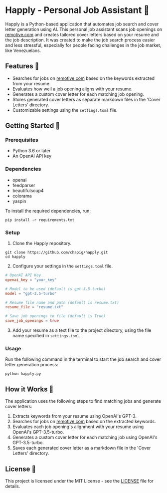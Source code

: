 # Happly - Personal Job Assistant 🤖

Happly is a Python-based application that automates job search and cover letter generation using AI. This personal job assistant scans job openings on [remotive.com](https://remotive.com/) and creates tailored cover letters based on your resume and the job description. It was created to make the job search process easier and less stressful, especially for people facing challenges in the job market, like Venezuelans.

## Features 🌟

- Searches for jobs on [remotive.com](https://remotive.com/) based on the keywords extracted from your resume.
- Evaluates how well a job opening aligns with your resume.
- Generates a custom cover letter for each matching job opening.
- Stores generated cover letters as separate markdown files in the 'Cover Letters' directory.
- Customizable settings using the `settings.toml` file.

## Getting Started 🚀

### Prerequisites

- Python 3.6 or later
- An OpenAI API key

### Dependencies

- openai
- feedparser
- beautifulsoup4
- colorama
- yaspin

To install the required dependencies, run:

```
pip install -r requirements.txt
```

### Setup

1. Clone the Happly repository.

```
git clone https://github.com/chapig/happly.git
cd happly
```

2. Configure your settings in the `settings.toml` file.

```toml
# OpenAI API Key
openai_key = "your_key"

# Model to be used (default is gpt-3.5-turbo)
model = "gpt-3.5-turbo"

# Resume file name and path (default is resume.txt)
resume_file = "resume.txt"

# Save job openings to file (default is True)
save_job_openings = true
```

3. Add your resume as a text file to the project directory, using the file name specified in `settings.toml`.

### Usage

Run the following command in the terminal to start the job search and cover letter generation process:

```
python happly.py
```

## How it Works 🧠

The application uses the following steps to find matching jobs and generate cover letters:

1. Extracts keywords from your resume using OpenAI's GPT-3.
2. Searches for jobs on [remotive.com](https://remotive.com/) based on the extracted keywords.
3. Evaluates each job opening's alignment with your resume using OpenAI's GPT-3.5-turbo.
4. Generates a custom cover letter for each matching job using OpenAI's GPT-3.5-turbo.
5. Saves each generated cover letter as a markdown file in the 'Cover Letters' directory.

## License 📄

This project is licensed under the MIT License - see the [LICENSE](LICENSE) file for details.
